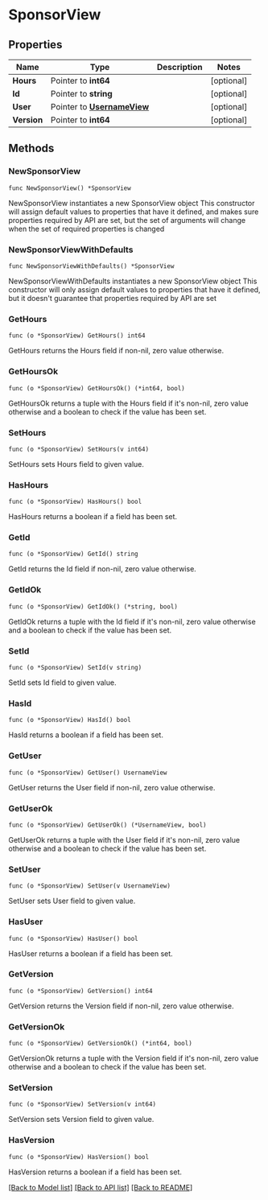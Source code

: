 # SponsorView

## Properties

Name | Type | Description | Notes
------------ | ------------- | ------------- | -------------
**Hours** | Pointer to **int64** |  | [optional] 
**Id** | Pointer to **string** |  | [optional] 
**User** | Pointer to [**UsernameView**](UsernameView.md) |  | [optional] 
**Version** | Pointer to **int64** |  | [optional] 

## Methods

### NewSponsorView

`func NewSponsorView() *SponsorView`

NewSponsorView instantiates a new SponsorView object
This constructor will assign default values to properties that have it defined,
and makes sure properties required by API are set, but the set of arguments
will change when the set of required properties is changed

### NewSponsorViewWithDefaults

`func NewSponsorViewWithDefaults() *SponsorView`

NewSponsorViewWithDefaults instantiates a new SponsorView object
This constructor will only assign default values to properties that have it defined,
but it doesn't guarantee that properties required by API are set

### GetHours

`func (o *SponsorView) GetHours() int64`

GetHours returns the Hours field if non-nil, zero value otherwise.

### GetHoursOk

`func (o *SponsorView) GetHoursOk() (*int64, bool)`

GetHoursOk returns a tuple with the Hours field if it's non-nil, zero value otherwise
and a boolean to check if the value has been set.

### SetHours

`func (o *SponsorView) SetHours(v int64)`

SetHours sets Hours field to given value.

### HasHours

`func (o *SponsorView) HasHours() bool`

HasHours returns a boolean if a field has been set.

### GetId

`func (o *SponsorView) GetId() string`

GetId returns the Id field if non-nil, zero value otherwise.

### GetIdOk

`func (o *SponsorView) GetIdOk() (*string, bool)`

GetIdOk returns a tuple with the Id field if it's non-nil, zero value otherwise
and a boolean to check if the value has been set.

### SetId

`func (o *SponsorView) SetId(v string)`

SetId sets Id field to given value.

### HasId

`func (o *SponsorView) HasId() bool`

HasId returns a boolean if a field has been set.

### GetUser

`func (o *SponsorView) GetUser() UsernameView`

GetUser returns the User field if non-nil, zero value otherwise.

### GetUserOk

`func (o *SponsorView) GetUserOk() (*UsernameView, bool)`

GetUserOk returns a tuple with the User field if it's non-nil, zero value otherwise
and a boolean to check if the value has been set.

### SetUser

`func (o *SponsorView) SetUser(v UsernameView)`

SetUser sets User field to given value.

### HasUser

`func (o *SponsorView) HasUser() bool`

HasUser returns a boolean if a field has been set.

### GetVersion

`func (o *SponsorView) GetVersion() int64`

GetVersion returns the Version field if non-nil, zero value otherwise.

### GetVersionOk

`func (o *SponsorView) GetVersionOk() (*int64, bool)`

GetVersionOk returns a tuple with the Version field if it's non-nil, zero value otherwise
and a boolean to check if the value has been set.

### SetVersion

`func (o *SponsorView) SetVersion(v int64)`

SetVersion sets Version field to given value.

### HasVersion

`func (o *SponsorView) HasVersion() bool`

HasVersion returns a boolean if a field has been set.


[[Back to Model list]](../README.md#documentation-for-models) [[Back to API list]](../README.md#documentation-for-api-endpoints) [[Back to README]](../README.md)


